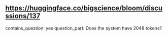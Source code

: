 ## https://huggingface.co/bigscience/bloom/discussions/137

contains_question: yes
question_part: Does the system have 2048 tokens?